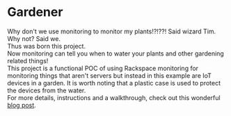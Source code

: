 # Gardener

Why don't we use monitoring to monitor my plants!?!??! Said wizard Tim.  
Why not? Said we.  
Thus was born this project.  
Now monitoring can tell you when to water your plants and other gardening related things!  
This project is a functional POC of using Rackspace monitoring for monitoring things that aren't servers but instead in this example are IoT devices in a garden. It is worth noting that a plastic case is used to protect the devices from the water.  
For more details, instructions and a walkthrough, check out this wonderful [blog post](https://luvit.io/blog/iot-relay.html).   
